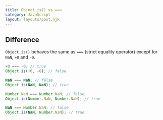 ```yaml
---
title: Object.is() vs ===
category: JavaScript
layout: layouts/post.njk
---
```


## Difference

`Object.is()` behaves the same as `===` (strict equality operator) except for `NaN`, `+0` and `-0`.

```js
+0 === -0; // true
Object.is(+0, -0); // false

NaN === NaN; // false
Object.is(NaN, NaN); // true

Number.NaN === Number.NaN; // false
Object.is(Number.NaN, Number.NaN); // true

NaN === Number.NaN; // false
Object.is(NaN, Number.NaN); // true
```
